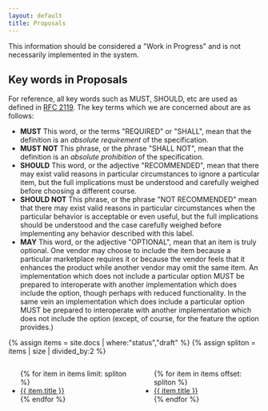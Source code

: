 ```yaml
---
layout: default
title: Proposals
---
```


<div class="warning">This information should be considered a "Work in Progress" and is not necessarily implemented in the system.</div>

## Key words in Proposals

For reference, all key words such as MUST, SHOULD, etc are used as defined in [RFC 2119](http://tools.ietf.org/html/rfc2119). The key terms which we are concerned about are as follows:

* **MUST** This word, or the terms "REQUIRED" or "SHALL", mean that the definition is an *absolute requirement* of the specification.
* **MUST NOT** This phrase, or the phrase "SHALL NOT", mean that the definition is an *absolute prohibition* of the specification.
* **SHOULD** This word, or the adjective "RECOMMENDED", mean that there may exist valid reasons in particular circumstances to ignore a particular item, but the full implications must be understood and carefully weighed before choosing a different course.
* **SHOULD NOT** This phrase, or the phrase "NOT RECOMMENDED" mean that there may exist valid reasons in particular circumstances when the particular behavior is acceptable or even useful, but the full implications should be understood and the case carefully weighed before implementing any behavior described with this label.
* **MAY** This word, or the adjective "OPTIONAL", mean that an item is truly optional.  One vendor may choose to include the item because a particular marketplace requires it or because the vendor feels that it enhances the product while another vendor may omit the same item. An implementation which does not include a particular option MUST be prepared to interoperate with another implementation which does include the option, though perhaps with reduced functionality. In the same vein an implementation which does include a particular option MUST be prepared to interoperate with another implementation which does not include the option (except, of course, for the feature the option provides.)

{% assign items = site.docs | where:"status","draft" %}
{% assign spliton = items | size | divided_by:2 %}

<div style="float: right; width: 47%;">
    <ul>
        {% for item in items offset: spliton %}
        <li><a href="{{ item.url }}">{{ item.title }}</a></li>
        {% endfor %}
    </ul>
</div>

<div style="float: left; width: 47%;">
    <ul>
        {% for item in items limit: spliton %}
        <li><a href="{{ item.url }}">{{ item.title }}</a></li>
        {% endfor %}
    </ul>
</div>
